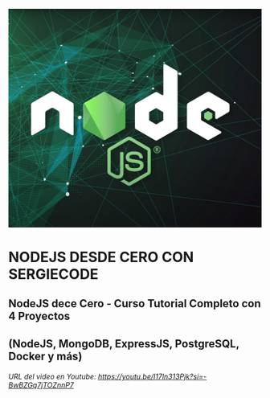 

![1748886877428](image/README/1748886877428.png)

# NODEJS DESDE CERO CON SERGIECODE



## NodeJS dece Cero - Curso Tutorial Completo con 4 Proyectos

## (NodeJS, MongoDB, ExpressJS, PostgreSQL, Docker y más)

###### URL del video en Youtube: https://youtu.be/I17ln313Pjk?si=-BwBZGq7jTOZnnP7
